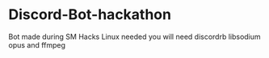 # Discord-Bot-hackathon
Bot made during SM Hacks Linux needed you will need discordrb libsodium opus and ffmpeg
